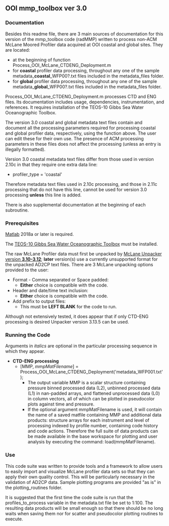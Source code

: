 ## OOI mmp_toolbox ver 3.0 
### Documentation  
Besides this readme file, there are 3 main sources of documentation for this version of the mmp_toolbox code (radMMP) written to process non-ACM McLane Moored Profiler data acquired at OOI coastal and global sites. They are located:  
  
*   at the beginning of function Process_OOI_McLane_CTDENG_Deployment.m  
*   for **coastal** profiler data processing, throughout any one of the sample metadata_**coastal**_WFP00?.txt files included in the metadata_files folder.  
*   for **global** profiler data processing, throughout any one of the sample metadata_**global**_WFP00?.txt files included in the metadata_files folder.  

Process_OOI_McLane_CTDENG_Deployment.m processes CTD and ENG files. Its documentation includes usage, dependencies, instrumentation, and references. It requires installation of the TEOS-10 Gibbs Sea Water Oceanographic Toolbox.

The version 3.0 coastal and global metadata text files contain and document all the processing parameters required for processing coastal and global profiler data, respectively, using the function above. The user can edit these for their own use. The presence of ACM processing parameters in these files does not affect the processing (unless an entry is illegally formatted). 

Version 3.0 coastal metadata text files differ from those used in version 2.10c in that they require one extra data line:  
*   profiler_type = 'coastal' 

Therefore metadata text files used in 2.10c processing, and those in 2.11c processing that do not have this line, cannot be used for version 3.0 processing **unless** this line is added.

There is also supplemental documentation at the beginning of each subroutine.  

### Prerequisites  

[Matlab](https://www.mathworks.com/) 2018a or later is required.

The [TEOS-10 Gibbs Sea Water Oceanographic Toolbox](http://www.teos-10.org/software.htm) must be installed.

The raw McLane Profiler data must first be unpacked by [McLane Unpacker version **3.10-3.12**](https://mclanelabs.com/profile-unpacker/); __later__ version(s) use a currently unsupported format for the unpacked AD2CP text files. There are 3 McLane unpacking options provided to the user:  

*   Format - Comma separated or Space padded:  
    *   **Either** choice is compatible with the code.  
*   Header and date/time text inclusion:  
    *   **Either** choice is compatible with the code.
*   Add prefix to output files:  
    *   This must be **LEFT BLANK** for the code to run.  

Although not extensively tested, it does appear that if only CTD-ENG processing is desired Unpacker version 3.13.5 can be used.  

### Running the Code  

Arguments in *italics* are optional in the particular processing sequence in which they appear.

*   __CTD-ENG processing__          
    *   [MMP, *mmpMatFilename*] = Process_OOI_McLane_CTDENG_Deployment('metadata_WFP001.txt');  
        *   The output variable MMP is a scalar structure containing pressure binned processed data (L2), unbinned processed data (L1) in nan-padded arrays, and flattened unprocessed data (L0) in column vectors, all of which can be plotted in pseudocolor plots against time and pressure.  
        *   If the optional argument mmpMatFilename is used, it will contain the name of a saved matfile containing MMP and additional data products: structure arrays for each instrument and level of processing indexed by profile number, containing code history and code actions. Therefore the full suite of data products can be made available in the base workspace for plotting and user analysis by executing the command: load(mmpMatFilename).


### Use  

This code suite was written to provide tools and a framework to allow users to easily import and visualize McLane profiler data sets so that they can apply their own quality control. This will be particularly necessary in the validation of AD2CP data. Sample plotting programs are provided "as is" in the plotting_routines folder.

It is suggested that the first time the code suite is run that the profiles_to_process variable in the metadata.txt file be set to 1:100. The resulting data products will be small enough so that there should be no long waits when saving them nor for scatter and pseudocolor plotting routines to execute. 